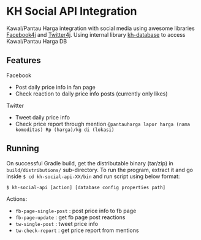 # KH Social API Integration
Kawal/Pantau Harga integration with social media using awesome libraries [Facebook4j](http://facebook4j.org) and [Twitter4j](http://twitter4j.org). Using internal library [kh-database](https://github.com/yohanesgultom/kh-database) to access Kawal/Pantau Harga DB 

## Features

Facebook
* Post daily price info in fan page
* Check reaction to daily price info posts (currently only likes)

Twitter
* Tweet daily price info
* Check price report through mention `@pantauharga lapor harga (nama komoditas) Rp (harga)/kg di (lokasi)`

## Running

On successful Gradle build, get the distributable binary (tar/zip) in `build/distributions/` sub-directory. To run the program, extract it and go inside `$ cd kh-social-api-XX/bin` and run script using below format:

```
$ kh-social-api [action] [database config properties path]
```
Actions:

* `fb-page-single-post` : post price info to fb page
* `fb-page-update` : get fb page post reactions
* `tw-single-post` : tweet price info
* `tw-check-report` : get price report from mentions
